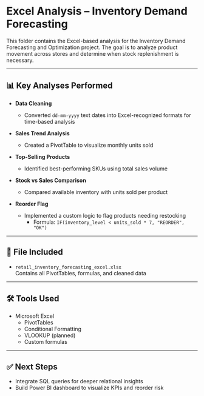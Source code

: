 # Excel Analysis – Inventory Demand Forecasting

This folder contains the Excel-based analysis for the Inventory Demand Forecasting and Optimization project. The goal is to analyze product movement across stores and determine when stock replenishment is necessary.

---

## 📊 Key Analyses Performed

- **Data Cleaning**  
  - Converted `dd-mm-yyyy` text dates into Excel-recognized formats for time-based analysis

- **Sales Trend Analysis**  
  - Created a PivotTable to visualize monthly units sold

- **Top-Selling Products**  
  - Identified best-performing SKUs using total sales volume

- **Stock vs Sales Comparison**  
  - Compared available inventory with units sold per product

- **Reorder Flag**  
  - Implemented a custom logic to flag products needing restocking  
    - Formula: `IF(inventory_level < units_sold * 7, "REORDER", "OK")`

---

## 📁 File Included

- `retail_inventory_forecasting_excel.xlsx`  
  Contains all PivotTables, formulas, and cleaned data

---

## 🛠️ Tools Used

- Microsoft Excel
  - PivotTables
  - Conditional Formatting
  - VLOOKUP (planned)
  - Custom formulas

---

## ✅ Next Steps
- Integrate SQL queries for deeper relational insights
- Build Power BI dashboard to visualize KPIs and reorder risk
